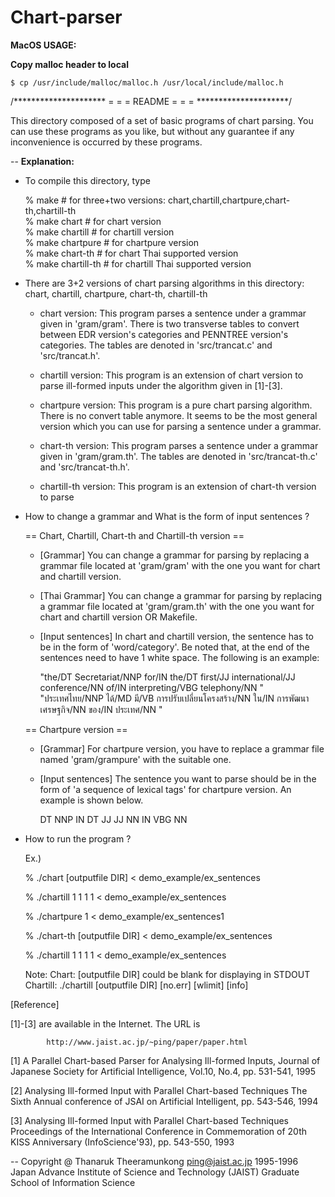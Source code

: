 # Chart-parser
<b>MacOS USAGE: </b>

<b>Copy malloc header to local</b>

	$ cp /usr/include/malloc/malloc.h /usr/local/include/malloc.h


/*********************
 =		     =
 =	README	     =
 =		     =
 *********************/

This directory composed of a set of basic programs of chart parsing.
You can use these programs as you like, but without any guarantee if
any inconvenience is occurred by these programs.

--
<b>Explanation:</b>

 * To compile this directory, type

   % make		                 # for three+two versions: chart,chartill,chartpure,chart-th,chartill-th <br>
   % make chart              # for chart     version <br>
   % make chartill           # for chartill  version <br>
   % make chartpure          # for chartpure version <br>
   % make chart-th		       # for chart Thai supported version <br>
   % make chartill-th	       # for chartill Thai supported version <br>

 * There are 3+2 versions of chart parsing algorithms in this
   directory: chart, chartill, chartpure, chart-th, chartill-th

   - chart version:
	      This program parses a sentence under a grammar given in
        'gram/gram'. There is two transverse tables to convert between
        EDR version's categories and PENNTREE version's categories.
        The tables are denoted in 'src/trancat.c' and 'src/trancat.h'.

   - chartill  version:
        This program is an extension of chart version to parse
        ill-formed inputs under the algorithm given in [1]-[3]. 

   - chartpure version:
        This program is a pure chart parsing algorithm. There is no
        convert table anymore. It seems to be the most general version
        which you can use for parsing a sentence under a grammar.

   - chart-th version:
	      This program parses a sentence under a grammar given in
        'gram/gram.th'.
        The tables are denoted in 'src/trancat-th.c' and 'src/trancat-th.h'.

   - chartill-th version:
        This program is an extension of chart-th version to parse

 * How to change a grammar and What is the form of input sentences ?

   == Chart, Chartill, Chart-th and Chartill-th version ==

   - [Grammar]
     You can change a grammar for parsing by replacing a grammar file
     located at 'gram/gram' with the one you want for chart and chartill
     version.

   - [Thai Grammar]
     You can change a grammar for parsing by replacing a grammar file
     located at 'gram/gram.th' with the one you want for chart and chartill
     version OR Makefile.


   - [Input sentences]
     In chart and chartill version, the sentence has to be in the form
     of 'word/category'. Be noted that, at the end of the sentences need to have 1 white space. 
     The following is an example:

      "the/DT Secretariat/NNP for/IN the/DT first/JJ international/JJ conference/NN of/IN interpreting/VBG telephony/NN " <br>
      "ประเทศไทย/NNP ได้/MD มี/VB การปรับเปลี่ยนโครงสร้าง/NN ใน/IN การพัฒนาเศรษฐกิจ/NN ของ/IN ประเทศ/NN "


   == Chartpure version ==

   - [Grammar]
     For chartpure version, you have to replace a grammar file named
     'gram/grampure' with the suitable one.

   - [Input sentences]
     The sentence you want to parse should be in the form of 'a sequence
     of lexical tags' for chartpure version. An example is shown below.

     DT NNP IN DT JJ JJ NN IN VBG NN

 * How to run the program ?

   Ex.)

   % ./chart [outputfile DIR] < demo_example/ex_sentences

   % ./chartill 1 1 1 1 < demo_example/ex_sentences

   % ./chartpure 1 < demo_example/ex_sentences1

   % ./chart-th [outputfile DIR] < demo_example/ex_sentences

   % ./chartill 1 1 1 1 < demo_example/ex_sentences

   Note:  Chart: [outputfile DIR] could be blank for displaying in STDOUT <br>
   		    Chartill: ./chartill [outputfile DIR] [no.err] [wlimit] [info]

[Reference]

[1]-[3] are available in the Internet. The URL is 

            http://www.jaist.ac.jp/~ping/paper/paper.html

[1] A Parallel Chart-based Parser for Analysing Ill-formed Inputs,
    Journal of Japanese Society for Artificial Intelligence, 
    Vol.10, No.4, pp. 531-541, 1995

[2] Analysing Ill-formed Input with Parallel Chart-based Techniques
    The Sixth Annual conference of JSAI on Artificial Intelligent,
    pp. 543-546, 1994

[3] Analysing Ill-formed Input with Parallel Chart-based Techniques
    Proceedings of the International Conference in Commemoration of 
    20th KISS Anniversary (InfoScience'93), pp. 543-550, 1993


--
Copyright @ Thanaruk Theeramunkong
ping@jaist.ac.jp
1995-1996
Japan Advance Institute of Science and Technology (JAIST)
Graduate School of Information Science

